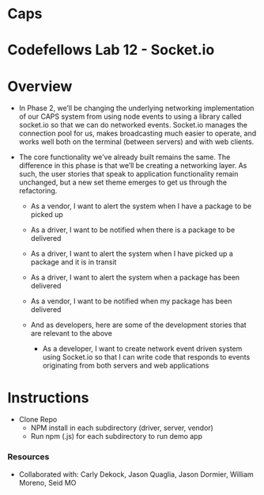 # Caps

# Codefellows Lab 12 - Socket.io

# Overview

- In Phase 2, we’ll be changing the underlying networking implementation of our CAPS system from using node events to using a library called socket.io so that we can do networked events. Socket.io manages the connection pool for us, makes broadcasting much easier to operate, and works well both on the terminal (between servers) and with web clients.

- The core functionality we’ve already built remains the same. The difference in this phase is that we’ll be creating a networking layer. As such, the user stories that speak to application functionality remain unchanged, but a new set theme emerges to get us through the refactoring.

    - As a vendor, I want to alert the system when I have a package to be picked up
    - As a driver, I want to be notified when there is a package to be delivered
    - As a driver, I want to alert the system when I have picked up a package and it is in transit
    - As a driver, I want to alert the system when a package has been delivered
    - As a vendor, I want to be notified when my package has been delivered
    - And as developers, here are some of the development stories that are relevant to the above

        - As a developer, I want to create network event driven system using Socket.io so that I can write code that responds to events originating from both servers and web applications

# Instructions
- Clone Repo
    - NPM install in each subdirectory (driver, server, vendor)
    - Run npm (<filename>.js) for each subdirectory to run demo app


### Resources
* Collaborated with: Carly Dekock, Jason Quaglia, Jason Dormier, William Moreno, Seid MO